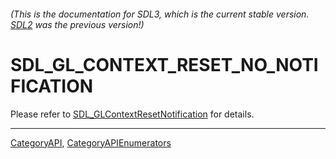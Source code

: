 ###### (This is the documentation for SDL3, which is the current stable version. [SDL2](https://wiki.libsdl.org/SDL2/) was the previous version!)
# SDL_GL_CONTEXT_RESET_NO_NOTIFICATION

Please refer to [SDL_GLContextResetNotification](SDL_GLContextResetNotification) for details.

----
[CategoryAPI](CategoryAPI), [CategoryAPIEnumerators](CategoryAPIEnumerators)

